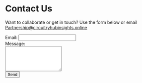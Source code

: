 # Contact Us

Want to collaborate or get in touch? Use the form below or email [Partnership@circuitryhubinsights.online](mailto:Partnership@circuitryhubinsights.online)

<form action="https://formspree.io/f/mwkgyqgn" method="POST">
  <label>Email: <input type="email" name="email" required></label><br>
  <label>Message:<br><textarea name="message" rows="5" required></textarea></label><br>
  <button type="submit">Send</button>
</form>
